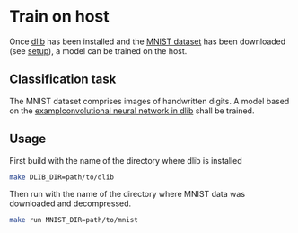 # Train on host 
Once [dlib](http://dlib.net) has been installed and the [MNIST dataset](http://yann.lecun.com/exdb/mnist/) has been downloaded (see [setup](setup)), a model can be trained on the host.
## Classification task 
The MNIST dataset comprises images of handwritten digits. A model based on the [examplconvolutional neural network in dlib](http://dlib.net/dnn_introduction_ex.cpp.html) shall be trained.
## Usage
First build with the name of the directory where dlib is installed 
```BASH 
make DLIB_DIR=path/to/dlib 
```
Then run with the name of the directory where MNIST data was downloaded and decompressed.
```BASH 
make run MNIST_DIR=path/to/mnist
```
